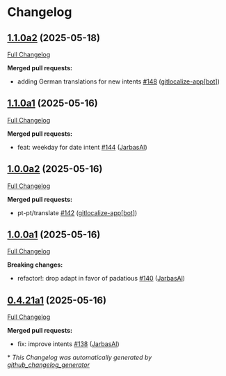 # Changelog

## [1.1.0a2](https://github.com/OpenVoiceOS/ovos-skill-date-time/tree/1.1.0a2) (2025-05-18)

[Full Changelog](https://github.com/OpenVoiceOS/ovos-skill-date-time/compare/1.1.0a1...1.1.0a2)

**Merged pull requests:**

- adding German translations for new intents [\#148](https://github.com/OpenVoiceOS/ovos-skill-date-time/pull/148) ([gitlocalize-app[bot]](https://github.com/apps/gitlocalize-app))

## [1.1.0a1](https://github.com/OpenVoiceOS/ovos-skill-date-time/tree/1.1.0a1) (2025-05-16)

[Full Changelog](https://github.com/OpenVoiceOS/ovos-skill-date-time/compare/1.0.0a2...1.1.0a1)

**Merged pull requests:**

- feat: weekday for date intent [\#144](https://github.com/OpenVoiceOS/ovos-skill-date-time/pull/144) ([JarbasAl](https://github.com/JarbasAl))

## [1.0.0a2](https://github.com/OpenVoiceOS/ovos-skill-date-time/tree/1.0.0a2) (2025-05-16)

[Full Changelog](https://github.com/OpenVoiceOS/ovos-skill-date-time/compare/1.0.0a1...1.0.0a2)

**Merged pull requests:**

- pt-pt/translate [\#142](https://github.com/OpenVoiceOS/ovos-skill-date-time/pull/142) ([gitlocalize-app[bot]](https://github.com/apps/gitlocalize-app))

## [1.0.0a1](https://github.com/OpenVoiceOS/ovos-skill-date-time/tree/1.0.0a1) (2025-05-16)

[Full Changelog](https://github.com/OpenVoiceOS/ovos-skill-date-time/compare/0.4.21a1...1.0.0a1)

**Breaking changes:**

- refactor!: drop adapt in favor of padatious [\#140](https://github.com/OpenVoiceOS/ovos-skill-date-time/pull/140) ([JarbasAl](https://github.com/JarbasAl))

## [0.4.21a1](https://github.com/OpenVoiceOS/ovos-skill-date-time/tree/0.4.21a1) (2025-05-16)

[Full Changelog](https://github.com/OpenVoiceOS/ovos-skill-date-time/compare/0.4.20...0.4.21a1)

**Merged pull requests:**

- fix: improve intents [\#138](https://github.com/OpenVoiceOS/ovos-skill-date-time/pull/138) ([JarbasAl](https://github.com/JarbasAl))



\* *This Changelog was automatically generated by [github_changelog_generator](https://github.com/github-changelog-generator/github-changelog-generator)*
